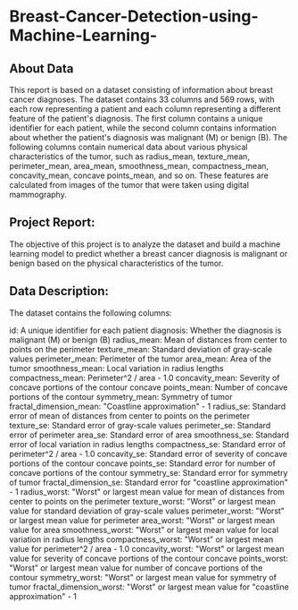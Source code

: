 # Breast-Cancer-Detection-using-Machine-Learning-
## About Data
This report is based on a dataset consisting of information about breast cancer diagnoses. The dataset contains 33 columns and 569 rows, with each row representing a patient and each column representing a different feature of the patient's diagnosis. The first column contains a unique identifier for each patient, while the second column contains information about whether the patient's diagnosis was malignant (M) or benign (B).
The following columns contain numerical data about various physical characteristics of the tumor, such as radius_mean, texture_mean, perimeter_mean, area_mean, smoothness_mean, compactness_mean, concavity_mean, concave points_mean, and so on. These features are calculated from images of the tumor that were taken using digital mammography.
## Project Report:

The objective of this project is to analyze the dataset and build a machine learning model to predict whether a breast cancer diagnosis is malignant or benign based on the physical characteristics of the tumor.

## Data Description:

The dataset contains the following columns:

id: A unique identifier for each patient
diagnosis: Whether the diagnosis is malignant (M) or benign (B)
radius_mean: Mean of distances from center to points on the perimeter
texture_mean: Standard deviation of gray-scale values
perimeter_mean: Perimeter of the tumor
area_mean: Area of the tumor
smoothness_mean: Local variation in radius lengths
compactness_mean: Perimeter^2 / area - 1.0
concavity_mean: Severity of concave portions of the contour
concave points_mean: Number of concave portions of the contour
symmetry_mean: Symmetry of tumor
fractal_dimension_mean: "Coastline approximation" - 1
radius_se: Standard error of mean of distances from center to points on the perimeter
texture_se: Standard error of gray-scale values
perimeter_se: Standard error of perimeter
area_se: Standard error of area
smoothness_se: Standard error of local variation in radius lengths
compactness_se: Standard error of perimeter^2 / area - 1.0
concavity_se: Standard error of severity of concave portions of the contour
concave points_se: Standard error for number of concave portions of the contour
symmetry_se: Standard error for symmetry of tumor
fractal_dimension_se: Standard error for "coastline approximation" - 1
radius_worst: "Worst" or largest mean value for mean of distances from center to points on the perimeter
texture_worst: "Worst" or largest mean value for standard deviation of gray-scale values
perimeter_worst: "Worst" or largest mean value for perimeter
area_worst: "Worst" or largest mean value for area
smoothness_worst: "Worst" or largest mean value for local variation in radius lengths
compactness_worst: "Worst" or largest mean value for perimeter^2 / area - 1.0
concavity_worst: "Worst" or largest mean value for severity of concave portions of the contour
concave points_worst: "Worst" or largest mean value for number of concave portions of the contour
symmetry_worst: "Worst" or largest mean value for symmetry of tumor
fractal_dimension_worst: "Worst" or largest mean value for "coastline approximation" - 1
